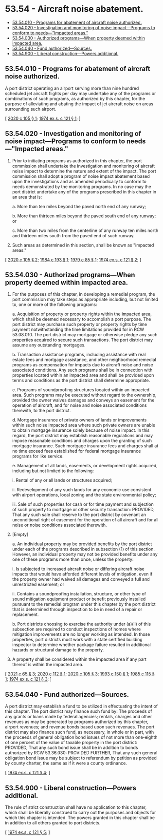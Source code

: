 # 53.54 - Aircraft noise abatement.
* [53.54.010 - Programs for abatement of aircraft noise authorized.](#5354010---programs-for-abatement-of-aircraft-noise-authorized)
* [53.54.020 - Investigation and monitoring of noise impact—Programs to conform to needs—"Impacted areas."](#5354020---investigation-and-monitoring-of-noise-impactprograms-to-conform-to-needsimpacted-areas)
* [53.54.030 - Authorized programs—When property deemed within impacted area.](#5354030---authorized-programswhen-property-deemed-within-impacted-area)
* [53.54.040 - Fund authorized—Sources.](#5354040---fund-authorizedsources)
* [53.54.900 - Liberal construction—Powers additional.](#5354900---liberal-constructionpowers-additional)
## 53.54.010 - Programs for abatement of aircraft noise authorized.
A port district operating an airport serving more than nine hundred scheduled jet aircraft flights per day may undertake any of the programs or combinations of such programs, as authorized by this chapter, for the purpose of alleviating and abating the impact of jet aircraft noise on areas surrounding such airport.

\[ [2020 c 105 § 1](https://lawfilesext.leg.wa.gov/biennium/2019-20/Pdf/Bills/Session%20Laws/House/1847-S.SL.pdf?cite=2020%20c%20105%20§%201); [1974 ex.s. c 121 § 1](https://leg.wa.gov/CodeReviser/documents/sessionlaw/1974ex1c121.pdf?cite=1974%20ex.s.%20c%20121%20§%201); \]

## 53.54.020 - Investigation and monitoring of noise impact—Programs to conform to needs—"Impacted areas."
1. Prior to initiating programs as authorized in this chapter, the port commission shall undertake the investigation and monitoring of aircraft noise impact to determine the nature and extent of the impact. The port commission shall adopt a program of noise impact abatement based upon the investigations and as amended periodically to conform to needs demonstrated by the monitoring programs. In no case may the port district undertake any of the programs prescribed in this chapter in an area that is:

   a. More than ten miles beyond the paved north end of any runway;

   b. More than thirteen miles beyond the paved south end of any runway; or

   c. More than two miles from the centerline of any runway ten miles north and thirteen miles south from the paved end of such runway.

2. Such areas as determined in this section, shall be known as "impacted areas."

\[ [2020 c 105 § 2](https://lawfilesext.leg.wa.gov/biennium/2019-20/Pdf/Bills/Session%20Laws/House/1847-S.SL.pdf?cite=2020%20c%20105%20§%202); [1984 c 193 § 1](https://leg.wa.gov/CodeReviser/documents/sessionlaw/1984c193.pdf?cite=1984%20c%20193%20§%201); [1979 c 85 § 1](https://leg.wa.gov/CodeReviser/documents/sessionlaw/1979c85.pdf?cite=1979%20c%2085%20§%201); [1974 ex.s. c 121 § 2](https://leg.wa.gov/CodeReviser/documents/sessionlaw/1974ex1c121.pdf?cite=1974%20ex.s.%20c%20121%20§%202); \]

## 53.54.030 - Authorized programs—When property deemed within impacted area.
1. For the purposes of this chapter, in developing a remedial program, the port commission may take steps as appropriate including, but not limited to, one or more of the following programs:

   a. Acquisition of property or property rights within the impacted area, which shall be deemed necessary to accomplish a port purpose. The port district may purchase such property or property rights by time payment notwithstanding the time limitations provided for in RCW 53.08.010. The port district may mortgage or otherwise pledge any such properties acquired to secure such transactions. The port district may assume any outstanding mortgages.

   b. Transaction assistance programs, including assistance with real estate fees and mortgage assistance, and other neighborhood remedial programs as compensation for impacts due to aircraft noise and noise associated conditions. Any such programs shall be in connection with properties located within an impacted area and shall be provided upon terms and conditions as the port district shall determine appropriate.

   c. Programs of soundproofing structures located within an impacted area. Such programs may be executed without regard to the ownership, provided the owner waives damages and conveys an easement for the operation of aircraft, and for noise and noise associated conditions therewith, to the port district.

   d. Mortgage insurance of private owners of lands or improvements within such noise impacted area where such private owners are unable to obtain mortgage insurance solely because of noise impact. In this regard, the port district may establish reasonable regulations and may impose reasonable conditions and charges upon the granting of such mortgage insurance. Such mortgage insurance fees and charges shall at no time exceed fees established for federal mortgage insurance programs for like service.

   e. Management of all lands, easements, or development rights acquired, including but not limited to the following:

      i. Rental of any or all lands or structures acquired;

      ii. Redevelopment of any such lands for any economic use consistent with airport operations, local zoning and the state environmental policy;

      iii. Sale of such properties for cash or for time payment and subjection of such property to mortgage or other security transaction: PROVIDED, That any such sale shall reserve to the port district by covenant an unconditional right of easement for the operation of all aircraft and for all noise or noise conditions associated therewith.

2. [Empty]

   a. An individual property may be provided benefits by the port district under each of the programs described in subsection (1) of this section. However, an individual property may not be provided benefits under any one of these programs more than once, unless the property:

      i. Is subjected to increased aircraft noise or differing aircraft noise impacts that would have afforded different levels of mitigation, even if the property owner had waived all damages and conveyed a full and unrestricted easement; or

      ii. Contains a soundproofing installation, structure, or other type of sound mitigation equipment product or benefit previously installed pursuant to the remedial program under this chapter by the port district that is determined through inspection to be in need of a repair or replacement.

   b. Port districts choosing to exercise the authority under (a)(ii) of this subsection are required to conduct inspections of homes where mitigation improvements are no longer working as intended. In those properties, port districts must work with a state certified building inspector to determine whether package failure resulted in additional hazards or structural damage to the property.

3. A property shall be considered within the impacted area if any part thereof is within the impacted area.

\[ [2021 c 65 § 3](https://lawfilesext.leg.wa.gov/biennium/2021-22/Pdf/Bills/Session%20Laws/House/1192.SL.pdf?cite=2021%20c%2065%20§%203); [2020 c 112 § 1](https://lawfilesext.leg.wa.gov/biennium/2019-20/Pdf/Bills/Session%20Laws/House/2315.SL.pdf?cite=2020%20c%20112%20§%201); [2020 c 105 § 3](https://lawfilesext.leg.wa.gov/biennium/2019-20/Pdf/Bills/Session%20Laws/House/1847-S.SL.pdf?cite=2020%20c%20105%20§%203); [1993 c 150 § 1](https://lawfilesext.leg.wa.gov/biennium/1993-94/Pdf/Bills/Session%20Laws/House/1915-S.SL.pdf?cite=1993%20c%20150%20§%201); [1985 c 115 § 1](https://leg.wa.gov/CodeReviser/documents/sessionlaw/1985c115.pdf?cite=1985%20c%20115%20§%201); [1974 ex.s. c 121 § 3](https://leg.wa.gov/CodeReviser/documents/sessionlaw/1974ex1c121.pdf?cite=1974%20ex.s.%20c%20121%20§%203); \]

## 53.54.040 - Fund authorized—Sources.
A port district may establish a fund to be utilized in effectuating the intent of this chapter. The port district may finance such fund by: The proceeds of any grants or loans made by federal agencies; rentals, charges and other revenues as may be generated by programs authorized by this chapter, airport revenues; and revenue bonds based upon such revenues. The port district may also finance such fund, as necessary, in whole or in part, with the proceeds of general obligation bond issues of not more than one-eighth of one percent of the value of taxable property in the port district: PROVIDED, That any such bond issue shall be in addition to bonds authorized by RCW 53.36.030: PROVIDED FURTHER, That any such general obligation bond issue may be subject to referendum by petition as provided by county charter, the same as if it were a county ordinance.

\[ [1974 ex.s. c 121 § 4](https://leg.wa.gov/CodeReviser/documents/sessionlaw/1974ex1c121.pdf?cite=1974%20ex.s.%20c%20121%20§%204); \]

## 53.54.900 - Liberal construction—Powers additional.
The rule of strict construction shall have no application to this chapter, which shall be liberally construed to carry out the purposes and objects for which this chapter is intended. The powers granted in this chapter shall be in addition to all others granted to port districts.

\[ [1974 ex.s. c 121 § 5](https://leg.wa.gov/CodeReviser/documents/sessionlaw/1974ex1c121.pdf?cite=1974%20ex.s.%20c%20121%20§%205); \]

